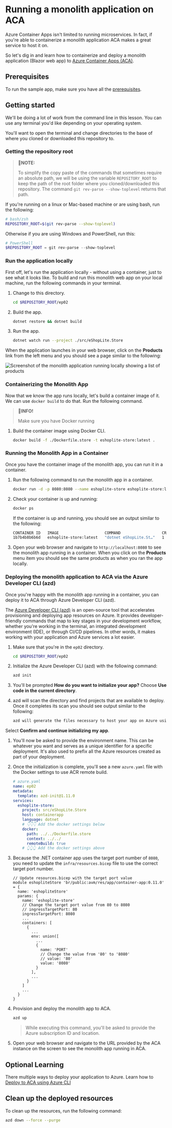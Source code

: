 # Running a monolith application on ACA

Azure Container Apps isn't limited to running microservices. In fact, if you're able to containerize a monolith application ACA makes a great service to host it on.

So let's dig in and learn how to containerize and deploy a monolith application (Blazor web app) to [Azure Container Apps (ACA)](https://learn.microsoft.com/azure/container-apps/overview).

## Prerequisites

To run the sample app, make sure you have all the [prerequisites](../README.md#prerequisites).

## Getting started

We'll be doing a lot of work from the command line in this lesson. You can use any terminal you'd like depending on your operating system.

You'll want to open the terminal and change directories to the base of where you cloned or downloaded this repository to.

### Getting the repository root

> 📝**NOTE:**
> 
> To simplify the copy paste of the commands that sometimes require an absolute path, we will be using the variable `REPOSITORY_ROOT` to keep the path of the root folder where you cloned/downloaded this repository. The command `git rev-parse --show-toplevel` returns that path.
> 

If you're running on a linux or Mac-based machine or are using bash, run the following:

```bash
# bash/zsh
REPOSITORY_ROOT=$(git rev-parse --show-toplevel)
```

Otherwise if you are using Windows and PowerShell, run this:

```powershell
# PowerShell
$REPOSITORY_ROOT = git rev-parse --show-toplevel
```

### Run the application locally

First off, let's run the application locally - without using a container, just to see what it looks like. To build and run this monolith web app on your local machine, run the following commands in your terminal.

1. Change to this directory.

    ```bash
    cd $REPOSITORY_ROOT/ep02
    ```

2. Build the app.

    ```bash
    dotnet restore && dotnet build
    ```

3. Run the app.

    ```bash
    dotnet watch run --project ./src/eShopLite.Store
    ```

When the application launches in your web browser, click on the **Products** link from the left menu and you should see a page similar to the following:

![Screenshot of the monolith application running locally showing a list of products](./images/local-app.png)

### Containerizing the Monolith App

Now that we know the app runs locally, let's build a container image of it. We can use `docker build` to do that. Run the following command.

> 🧐**INFO!**
> 
> Make sure you have Docker running

1. Build the container image using Docker CLI.

    ```bash
    docker build -f ./Dockerfile.store -t eshoplite-store:latest .
    ```

### Running the Monolith App in a Container

Once you have the container image of the monolith app, you can run it in a container.

1. Run the following command to run the monolith app in a container.

    ```bash
    docker run -d -p 8080:8080 --name eshoplite-store eshoplite-store:latest
    ```

1. Check your container is up and running:

    ```bash
    docker ps
    ```

   If the container is up and running, you should see an output similar to the following:

    ```bash
    CONTAINER ID   IMAGE                    COMMAND                  CREATED        STATUS          PORTS                    NAMES
    1b7b4b8b6b6d   eshoplite-store:latest   "dotnet eShopLite.St…"   1 minute ago   Up 1 minute     0.0.0.0:8080->8080/tcp   eshoplite-store
    ```

1. Open your web browser and navigate to `http://localhost:8080` to see the monolith app running in a container. When you click on the **Products** menu item you should see the same products as when you ran the app locally.

### Deploying the monolith application to ACA via the Azure Developer CLI (azd)

Once you're happy with the monolith app running in a container, you can deploy it to ACA through Azure Developer CLI (azd).

The [Azure Developer CLI (azd)](https://learn.microsoft.com/en-us/azure/developer/azure-developer-cli/overview) is an open-source tool that accelerates provisioning and deploying app resources on Azure. It provides developer-friendly commands that map to key stages in your development workflow, whether you're working in the terminal, an integrated development environment (IDE), or through CI/CD pipelines. In other words, it makes working with your application and Azure services a lot easier.

1. Make sure that you're in the `ep02` directory.

    ```bash
    cd $REPOSITORY_ROOT/ep02
    ```

1. Initialize the Azure Developer CLI (azd) with the following command:

    ```bash
    azd init
    ```

1. You'll be prompted **How do you want to initialize your app?** Choose **Use code in the current directory**. 
1. azd will scan the directory and find projects that are available to deploy. Once it completes its scan you should see output similar to the following:

    ```bash
    azd will generate the files necessary to host your app on Azure using Azure Container Apps.
    ```

  Select **Confirm and continue initializing my app**.

1. You'll now be asked to provide the environment name. This can be whatever you want and serves as a unique identifier for a specific deployment. It's also used to prefix all the Azure resources created as part of your deployment.

3. Once the initialization is complete, you'll see a new  `azure.yaml` file with the Docker settings to use ACR remote build.

    ```yaml
    # azure.yaml
    name: ep02
    metadata:
      template: azd-init@1.11.0
    services:
      eshoplite-store:
        project: src/eShopLite.Store
        host: containerapp
        language: dotnet
        # 👇👇👇 Add the docker settings below
        docker:
          path: ../../Dockerfile.store
          context: ../../
          remoteBuild: true
        # 👆👆👆 Add the docker settings above
    ```

4. Because the .NET container app uses the target port number of `8080`, you need to update the `infra/resources.bicep` file to use the correct target port number.

    ```bicep
    // Update resources.bicep with the target port value
    module eshopliteStore 'br/public:avm/res/app/container-app:0.11.0' = {
      name: 'eshopliteStore'
      params: {
        name: 'eshoplite-store'
        // Change the target port value from 80 to 8080
        // ingressTargetPort: 80
        ingressTargetPort: 8080
        ...
        containers: [
          {
            ...
            env: union([
              ...
              {
                name: 'PORT'
                // Change the value from '80' to '8080'
                // value: '80'
                value: '8080'
              }
            ],
            ...
          }
        ]
        ...
      }
    }
    ```

5. Provision and deploy the monolith app to ACA.

    ```bash
    azd up
    ```

   > While executing this command, you'll be asked to provide the Azure subscription ID and location.

6. Open your web browser and navigate to the URL provided by the ACA instance on the screen to see the monolith app running in ACA.

## Optional Learning

There multiple ways to deploy your application to Azure. Learn how to [Deploy to ACA using Azure CLI](./extra.md)

## Clean up the deployed resources

To clean up the resources, run the following command:

```bash
azd down --force --purge
```
